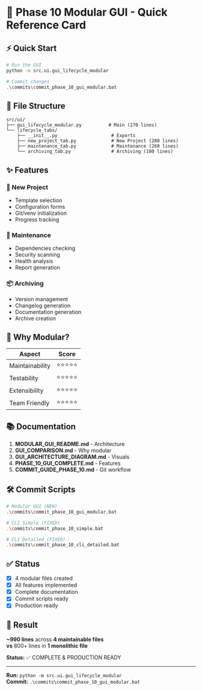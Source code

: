 # 🚀 Phase 10 Modular GUI - Quick Reference Card

## ⚡ Quick Start

```bash
# Run the GUI
python -m src.ui.gui_lifecycle_modular

# Commit changes
.\commits\commit_phase_10_gui_modular.bat
```

## 📁 File Structure

```
src/ui/
├── gui_lifecycle_modular.py          # Main (270 lines)
└── lifecycle_tabs/
    ├── __init__.py                    # Exports
    ├── new_project_tab.py             # New Project (280 lines)
    ├── maintenance_tab.py             # Maintenance (260 lines)
    └── archiving_tab.py               # Archiving (180 lines)
```

## ✨ Features

### 📝 New Project
- Template selection
- Configuration forms
- Git/venv initialization
- Progress tracking

### 🔧 Maintenance
- Dependencies checking
- Security scanning
- Health analysis
- Report generation

### 📦 Archiving
- Version management
- Changelog generation
- Documentation generation
- Archive creation

## 🎯 Why Modular?

| Aspect | Score |
|--------|-------|
| Maintainability | ⭐⭐⭐⭐⭐ |
| Testability | ⭐⭐⭐⭐⭐ |
| Extensibility | ⭐⭐⭐⭐⭐ |
| Team Friendly | ⭐⭐⭐⭐⭐ |

## 📚 Documentation

1. **MODULAR_GUI_README.md** - Architecture
2. **GUI_COMPARISON.md** - Why modular
3. **GUI_ARCHITECTURE_DIAGRAM.md** - Visuals
4. **PHASE_10_GUI_COMPLETE.md** - Features
5. **COMMIT_GUIDE_PHASE_10.md** - Git workflow

## 🛠️ Commit Scripts

```bash
# Modular GUI (NEW)
.\commits\commit_phase_10_gui_modular.bat

# CLI Simple (FIXED)
.\commits\commit_phase_10_simple.bat

# CLI Detailed (FIXED)
.\commits\commit_phase_10_cli_detailed.bat
```

## ✅ Status

- [x] 4 modular files created
- [x] All features implemented
- [x] Complete documentation
- [x] Commit scripts ready
- [x] Production ready

## 🎊 Result

**~990 lines** across **4 maintainable files**  
**vs** 800+ lines in **1 monolithic file**

**Status:** ✅ COMPLETE & PRODUCTION READY

---

**Run:** `python -m src.ui.gui_lifecycle_modular`  
**Commit:** `.\commits\commit_phase_10_gui_modular.bat`
